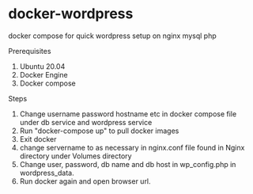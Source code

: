 # docker-wordpress
docker compose for quick wordpress setup on nginx mysql php

Prerequisites
1. Ubuntu 20.04
2. Docker Engine
3. Docker compose

Steps
1. Change username password hostname etc in docker compose file under db service and wordpress service
2. Run "docker-compose up" to pull docker images
3. Exit docker 
4. change servername to as necessary in nginx.conf file found in Nginx directory under Volumes directory
5. Change user, password, db name and db host in wp_config.php in wordpress_data.
6. Run docker again and open browser url.  
